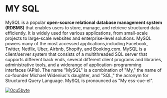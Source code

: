 # MY SQL

MySQL is a popular __open-source relational database management system (RDBMS)__ that enables users to store, manage, and retrieve structured data efficiently. It is widely used for various applications, from small-scale projects to large-scale websites and enterprise-level solutions.
MySQL powers many of the most accessed applications,including Facebook, Twitter, Netflix, Uber, Airbnb, Shopify, and Booking.com. MySQL is a client/server system that consists of a multithreaded SQL server that supports different back ends, several different client programs and libraries, administrative tools, and a widerange of application-programming interfaces (APIs).
The name "MySQL" is a combination of "My," the name of co-founder Michael Widenius's daughter, and "SQL," the acronym for Structured Query Language. MySQL is pronounced as "My ess-cue-el".

<a href="https://ibb.co/cvsqFJp"><img src="https://i.ibb.co/yRx2y0M/0cu5bvte.png" alt="0cu5bvte" border="0" /></a>
